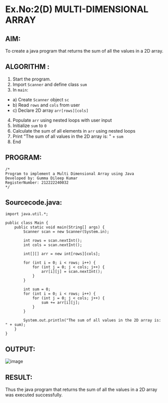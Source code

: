# Ex.No:2(D) MULTI-DIMENSIONAL ARRAY

## AIM:
To create a java program that returns the sum of all the values in a 2D array.

## ALGORITHM :
1.	Start the program.
2.	Import `Scanner` and define class `sum`
3.	In `main`:
-	a) Create `Scanner` object `sc`
-	b) Read `rows` and `cols` from user
-	c) Declare 2D array `arr[rows][cols]`
4.	Populate `arr` using nested loops with user input
5.	Initialize `sum` to `0`
6.	Calculate the sum of all elements in `arr` using nested loops
7.	Print "The sum of all values in the 2D array is: " + `sum`
8.	End



## PROGRAM:
 ```
/*
Program to implement a Multi Dimensional Array using Java
Developed by: Gumma Dileep Kumar
RegisterNumber: 212222240032
*/
```

## Sourcecode.java:
```
import java.util.*;

public class Main {
    public static void main(String[] args) {
        Scanner scan = new Scanner(System.in);

        int rows = scan.nextInt();
        int cols = scan.nextInt();

        int[][] arr = new int[rows][cols];

        for (int i = 0; i < rows; i++) {
            for (int j = 0; j < cols; j++) {
                arr[i][j] = scan.nextInt();
            }
        }

        int sum = 0;
        for (int i = 0; i < rows; i++) {
            for (int j = 0; j < cols; j++) {
                sum += arr[i][j];
            }
        }

        System.out.println("The sum of all values in the 2D array is: " + sum);
    }
}
```




## OUTPUT:

![image](https://github.com/user-attachments/assets/3f404087-5274-461b-8f9c-9c861acfaa75)


## RESULT:
Thus the java program that returns the sum of all the values in a 2D array was executed successfully.


